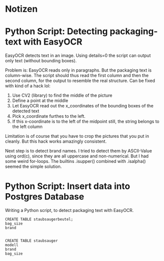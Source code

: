# Notizen

# Python Script: Detecting packaging-text with EasyOCR
EasyOCR detects text in an image. Using details=0 the script can output only text (without bounding boxes).

Problem is: EasyOCR reads only in paragraphs. But the packaging text is column-wise. The script should thus read the first column and then the second column, for the output to resemble the real structure.
Can be fixed with kind of a hack lol: 
1. Use CV2 (library) to find the middle of the picture
2. Define a point at the middle
3. Let EasyOCR read out the x_coordinates of the bounding boxes of the detected text
4. Pick x_coordinate furthes to the left.
5. If this x-coordinate is to the left of the midpoint still, the string belongs to the left column

Limitation is of course that you have to crop the pictures that you put in cleanly. But this hack works amazingly consistent.

Next step is to detect brand names. I tried to detect them by ASCII-Value using ord(c), since they are all uppercase and non-numerical. But I had some weird for-loops. The builtins .isupper() combined with .isalpha() seemed the simple solution.

# Python Script: Insert data into Postgres Database
Writing a Python script, to detect packaging text with EasyOCR.

```
CREATE TABLE staubsaugerbeutel;
bag_size
brand


CREATE TABLE staubsauger
modell
brand
bag_size
```
